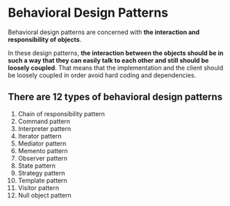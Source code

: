 # Behavioral Design Patterns

Behavioral design patterns are concerned with **the interaction and responsibility of objects**.

In these design patterns, **the interaction between the objects should be in such a way that they can easily talk to each other and still should be loosely coupled**. That means that the implementation and the client should be loosely coupled in order avoid hard coding and dependencies.

## There are 12 types of behavioral design patterns

1. Chain of responsibility pattern
2. Command pattern
3. Interpreter pattern
4. Iterator pattern
5. Mediator pattern
6. Memento pattern
7. Observer pattern
8. State pattern
9. Strategy pattern
10. Template pattern
11. Visitor pattern
12. Null object pattern
